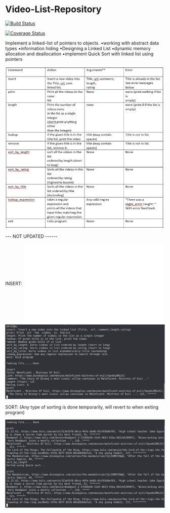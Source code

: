 # Video-List-Repository
[![Build Status](https://travis-ci.org/jgutierrezCSU/Video-List-Repository.svg?branch=main)](https://travis-ci.org/jgutierrezCSU/Video-List-Repository)

[![Coverage Status](https://coveralls.io/repos/github/jgutierrezCSU/Video-List-Repository/badge.svg?branch=main)](https://coveralls.io/github/jgutierrezCSU/Video-List-Repository?branch=main)

Implement a linked-list of pointers to objects.
•working with abstract data types
•information hiding
•Designing a Linked List
•dynamic memory allocation and deallocation
•implement Quick Sort with linked list using pointers

![alt text](https://github.com/jgutierrezCSU/Video-List-Repository/blob/main/imgs/cmds.png?raw=true)

--- NOT UPDATED ------

INSERT: 
<img align="center" alt="GIF" src="https://github.com/jgutierrezCSU/repoCopy/blob/master/generated/languages.svg" width="440"/>
![alt text](https://github.com/jgutierrezCSU/Video-List-Repository/blob/main/imgs/insert.JPG?raw=true)

SORT: (Any type of sorting is done temporarily, will revert to when exiting program)

![alt text](https://github.com/jgutierrezCSU/Video-List-Repository/blob/main/imgs/sort.JPG?raw=true)
